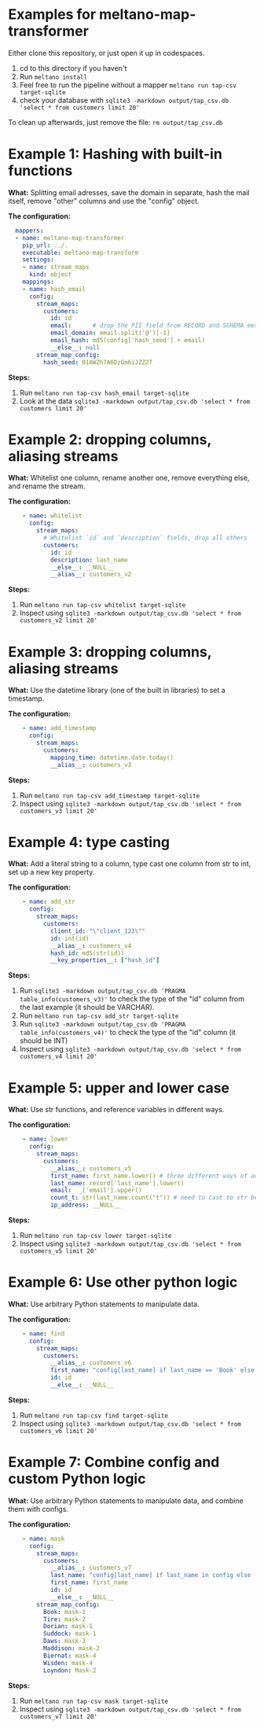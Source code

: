 # Examples for meltano-map-transformer

Either clone this repository, or just open it up in codespaces. 

1. cd to this directory if you haven't
2. Run ```meltano install```
3. Feel free to run the pipeline without a mapper ```meltano run tap-csv target-sqlite```
5. check your database with ```sqlite3 -markdown output/tap_csv.db 'select * from customers limit 20'```

To clean up afterwards, just remove the file:  ```rm output/tap_csv.db```

# Example 1: Hashing with built-in functions 
**What:** Splitting email adresses, save the domain in separate, hash the mail itself, remove "other" columns and use the "config" object.

**The configuration:**
```yaml
  mappers:
  - name: meltano-map-transformer
    pip_url: ../.
    executable: meltano-map-transform
    settings:
    - name: stream_maps
      kind: object
    mappings:
    - name: hash_email
      config:
        stream_maps:
          customers:
            id: id
            email:      # drop the PII field from RECORD and SCHEMA messages
            email_domain: email.split('@')[-1]
            email_hash: md5(config['hash_seed'] + email)
            __else__: null
        stream_map_config:
          hash_seed: 01AWZh7A6DzGm6iJZZ2T
```

**Steps:**
1. Run ```meltano run tap-csv hash_email target-sqlite```
2. Look at the data ```sqlite3 -markdown output/tap_csv.db 'select * from customers limit 20'```


# Example 2: dropping columns, aliasing streams
**What:** Whitelist one column, rename another one, remove everything else, and rename the stream.

**The configuration:**
```yaml
    - name: whitelist
      config:
        stream_maps:
          # Whitelist `id` and `description` fields, drop all others
          customers:
            id: id
            description: last_name
            __else__: __NULL__
            __alias__: customers_v2
```
**Steps:**
1. Run ```meltano run tap-csv whitelist target-sqlite```
2. Inspect using  ```sqlite3 -markdown output/tap_csv.db 'select * from customers_v2 limit 20'```

# Example 3: dropping columns, aliasing streams
**What:** Use the datetime library (one of the built in libraries) to set a timestamp.

**The configuration:**
```yaml
    - name: add_timestamp
      config:
        stream_maps:
          customers:
            mapping_time: datetime.date.today()
            __alias__: customers_v3     
```
**Steps:**
1. Run ```meltano run tap-csv add_timestamp target-sqlite```
2. Inspect using  ```sqlite3 -markdown output/tap_csv.db 'select * from customers_v3 limit 20'```

# Example 4: type casting
**What:** Add a literal string to a column, type cast one column from str to int, set up a new key property.

**The configuration:**
```yaml
    - name: add_str
      config:
        stream_maps:
          customers:
            client_id: "\"client_123\""
            id: int(id)
            __alias__: customers_v4
            hash_id: md5(str(id))      
            __key_properties__: ["hash_id"]       
```

**Steps:**
1. Run ```sqlite3 -markdown output/tap_csv.db 'PRAGMA table_info(customers_v3)'``` to check the type of the "id" column from the last example (it should be VARCHAR).
2. Run ```meltano run tap-csv add_str target-sqlite```
3. Run ```sqlite3 -markdown output/tap_csv.db 'PRAGMA table_info(customers_v4)'``` to check the type of the "id" column (it should be INT)
4. Inspect using  ```sqlite3 -markdown output/tap_csv.db 'select * from customers_v4 limit 20'```


# Example 5: upper and lower case
**What:** Use str functions, and reference variables in different ways. 

**The configuration:**
```yaml
    - name: lower
      config:
        stream_maps:
          customers:
            __alias__: customers_v5
            first_name: first_name.lower() # three different ways of accessing the variable
            last_name: record['last_name'].lower()
            email:  _['email'].upper()
            count_t: str(last_name.count("t")) # need to cast to str because it could be NULL!
            ip_address: __NULL__
```

**Steps:**
1. Run ```meltano run tap-csv lower target-sqlite```
4. Inspect using  ```sqlite3 -markdown output/tap_csv.db 'select * from customers_v5 limit 20'```

# Example 6: Use other python logic
**What:** Use arbitrary Python statements to manipulate data.

**The configuration:**
```yaml
    - name: find
      config:
        stream_maps:
          customers:
            __alias__: customers_v6
            first_name: "config[last_name] if last_name == 'Book' else 'no_book'"
            id: id
            __else__: __NULL__
```

**Steps:**
1. Run ```meltano run tap-csv find target-sqlite```
4. Inspect using  ```sqlite3 -markdown output/tap_csv.db 'select * from customers_v6 limit 20'```

# Example 7: Combine config and custom Python logic
**What:** Use arbitrary Python statements to manipulate data, and combine them with configs.

**The configuration:**
```yaml
    - name: mask
      config:
        stream_maps:
          customers:
            __alias__: customers_v7
            last_name: "config[last_name] if last_name in config else 'no-mask-found'"
            first_name: first_name
            id: id
            __else__: __NULL__
        stream_map_config:
          Book: mask-1
          Tire: mask-2
          Dorian: mask-1
          Suddock: mask-1
          Daws: mask-3
          Maddison: mask-2
          Biernat: mask-4
          Wisden: mask-4
          Loyndon: Mask-2
```

**Steps:**
1. Run ```meltano run tap-csv mask target-sqlite```
4. Inspect using  ```sqlite3 -markdown output/tap_csv.db 'select * from customers_v7 limit 20'```
